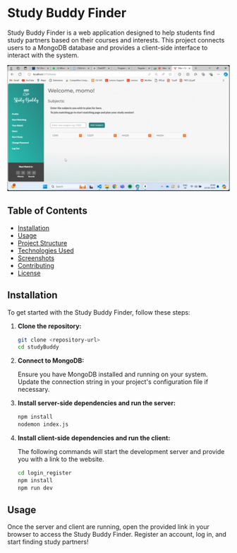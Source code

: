 # Study Buddy Finder

Study Buddy Finder is a web application designed to help students find study partners based on their courses and interests. This project connects users to a MongoDB database and provides a client-side interface to interact with the system.

![Home](readme_images/home.jpg)

## Table of Contents

- [Installation](#installation)
- [Usage](#usage)
- [Project Structure](#project-structure)
- [Technologies Used](#technologies-used)
- [Screenshots](#screenshots)
- [Contributing](#contributing)
- [License](#license)

## Installation

To get started with the Study Buddy Finder, follow these steps:

1. **Clone the repository:**

   ```bash
   git clone <repository-url>
   cd studyBuddy

2. **Connect to MongoDB:**

   Ensure you have MongoDB installed and running on your system. Update the connection string in your project's configuration file if necessary.

3. **Install server-side dependencies and run the server:**

   ```bash
   npm install
   nodemon index.js

4. **Install client-side dependencies and run the client:**

   The following commands will start the development server and provide you with a link to the website.
   
   ```bash
   cd login_register
   npm install
   npm run dev

## Usage

Once the server and client are running, open the provided link in your browser to access the Study Buddy Finder. Register an account, log in, and start finding study partners!

